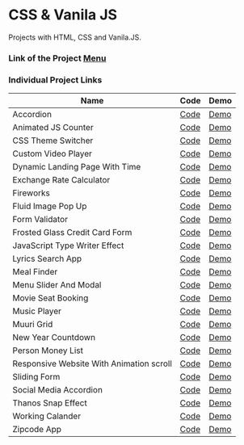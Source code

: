 # CSS & Vanila JS

Projects with HTML, CSS and  Vanila.JS.

### Link of the Project [Menu](https://mridul2820.github.io/CSS-Vanila-JS-Projects/)

### Individual Project Links

| Name | Code | Demo |
| ----- | ----- | ----- |
| Accordion | [Code](https://github.com/Mridul2820/CSS-Vanila-JS-Projects/tree/master/Vanila-JS/accordion) | [Demo](https://mridul2820.github.io/CSS-Vanila-JS-Projects/Vanila-JS/accordion/index.html) |
| Animated JS Counter | [Code](https://github.com/Mridul2820/CSS-Vanila-JS-Projects/tree/master/Vanila-JS/animated-js-counter) | [Demo](https://mridul2820.github.io/CSS-Vanila-JS-Projects/Vanila-JS/animated-js-counter/index.html)|
| CSS Theme Switcher | [Code](https://github.com/Mridul2820/CSS-Vanila-JS-Projects/tree/master/Vanila-JS/css-theme-switcher) | [Demo](https://mridul2820.github.io/CSS-Vanila-JS-Projects/Vanila-JS/css-theme-switcher/index.html) |
| Custom Video Player | [Code](https://github.com/Mridul2820/CSS-Vanila-JS-Projects/tree/master/Vanila-JS/custom-video-player) |  [Demo](https://mridul2820.github.io/CSS-Vanila-JS-Projects/Vanila-JS/custom-video-player/index.html)
| Dynamic Landing Page With Time | [Code](https://github.com/Mridul2820/CSS-Vanila-JS-Projects/tree/master/Vanila-JS/dynamic-landing-page-with-time) | [Demo](https://mridul2820.github.io/CSS-Vanila-JS-Projects/Vanila-JS/dynamic-landing-page-with-time/index.html)
| Exchange Rate Calculator | [Code](https://github.com/Mridul2820/CSS-Vanila-JS-Projects/tree/master/Vanila-JS/exchange-rate-calculator) | [Demo](https://mridul2820.github.io/CSS-Vanila-JS-Projects/Vanila-JS/exchange-rate-calculator/index.html)
| Fireworks | [Code](https://github.com/Mridul2820/CSS-Vanila-JS-Projects/tree/master/Vanila-JS/fireworks) | [Demo](https://mridul2820.github.io/CSS-Vanila-JS-Projects/Vanila-JS/fireworks/fire.html) |
| Fluid Image Pop Up | [Code](https://github.com/Mridul2820/CSS-Vanila-JS-Projects/tree/master/Vanila-JS/fluid-image-popup) | [Demo](https://mridul2820.github.io/CSS-Vanila-JS-Projects/Vanila-JS/fluid-image-popup/index.html) |
| Form Validator | [Code](https://github.com/Mridul2820/CSS-Vanila-JS-Projects/tree/master/Vanila-JS/form-validator) | [Demo](https://mridul2820.github.io/CSS-Vanila-JS-Projects/Vanila-JS/form-validator/index.html) |
| Frosted Glass Credit Card Form | [Code](https://github.com/Mridul2820/CSS-Vanila-JS-Projects/tree/master/Vanila-JS/frosted-glass-credit-card-form) | [Demo](https://mridul2820.github.io/CSS-Vanila-JS-Projects/Vanila-JS/frosted-glass-credit-card-form/index.html) |
|  JavaScript Type Writer Effect | [Code](https://github.com/Mridul2820/CSS-Vanila-JS-Projects/tree/master/Vanila-JS/js-type-writer-effect) | [Demo](https://mridul2820.github.io/CSS-Vanila-JS-Projects/Vanila-JS/js-type-writer-effect/index.html) |
|  Lyrics Search App | [Code](https://github.com/Mridul2820/CSS-Vanila-JS-Projects/tree/master/Vanila-JS/lyrics-search-app) | [Demo](https://mridul2820.github.io/CSS-Vanila-JS-Projects/Vanila-JS/lyrics-search-app/index.html) |
| Meal Finder | [Code](https://github.com/Mridul2820/CSS-Vanila-JS-Projects/tree/master/Vanila-JS/meal-finder) | [Demo](https://mridul2820.github.io/CSS-Vanila-JS-Projects/Vanila-JS/meal-finder/index.html) |
| Menu Slider And Modal | [Code](https://github.com/Mridul2820/CSS-Vanila-JS-Projects/tree/master/Vanila-JS/menu-slider-and-modal) | [Demo](https://mridul2820.github.io/CSS-Vanila-JS-Projects/Vanila-JS/menu-slider-and-modal/index.html) |
| Movie Seat Booking | [Code](https://github.com/Mridul2820/CSS-Vanila-JS-Projects/tree/master/Vanila-JS/movie-seat-booking) | [Demo](https://mridul2820.github.io/CSS-Vanila-JS-Projects/Vanila-JS/movie-seat-booking/index.html) |
| Music Player | [Code](https://github.com/Mridul2820/CSS-Vanila-JS-Projects/tree/master/Vanila-JS/music-player) | [Demo](https://mridul2820.github.io/CSS-Vanila-JS-Projects/Vanila-JS/music-player/index.html) |
| Muuri Grid | [Code](https://github.com/Mridul2820/CSS-Vanila-JS-Projects/tree/master/Vanila-JS/muuri-grid) | [Demo](https://mridul2820.github.io/CSS-Vanila-JS-Projects/Vanila-JS/muuri-grid/index.html) |
| New Year Countdown | [Code](https://github.com/Mridul2820/CSS-Vanila-JS-Projects/tree/master/Vanila-JS/new-year-countdown) | [Demo](https://mridul2820.github.io/CSS-Vanila-JS-Projects/Vanila-JS/new-year-countdown/index.html) |
| Person Money List | [Code](https://github.com/Mridul2820/CSS-Vanila-JS-Projects/tree/master/Vanila-JS/person-money-list-DOM-array-methods) | [Demo](https://mridul2820.github.io/CSS-Vanila-JS-Projects/Vanila-JS/person-money-list-DOM-array-methods/index.html) |
| Responsive Website With Animation scroll | [Code](https://github.com/Mridul2820/CSS-Vanila-JS-Projects/tree/master/Vanila-JS/responsive-website-with-scroll-animtion) | [Demo](https://mridul2820.github.io/CSS-Vanila-JS-Projects/Vanila-JS/responsive-website-with-scroll-animtion/index.html) |
| Sliding Form | [Code](https://github.com/Mridul2820/CSS-Vanila-JS-Projects/tree/master/Vanila-JS/sliding-form) | [Demo](https://mridul2820.github.io/CSS-Vanila-JS-Projects/Vanila-JS/sliding-form/index.html) |
| Social Media Accordion | [Code](https://github.com/Mridul2820/CSS-Vanila-JS-Projects/tree/master/Vanila-JS/social-media-accordion) | [Demo](https://mridul2820.github.io/CSS-Vanila-JS-Projects/Vanila-JS/social-media-accordion/index.html) |
| Thanos Snap Effect | [Code](https://github.com/Mridul2820/CSS-Vanila-JS-Projects/tree/master/Vanila-JS/thanos-snap-effect) | [Demo](https://mridul2820.github.io/CSS-Vanila-JS-Projects/Vanila-JS/thanos-snap-effect/index.html) |
| Working Calander | [Code](https://github.com/Mridul2820/CSS-Vanila-JS-Projects/tree/master/Vanila-JS/working-calander) | [Demo](https://mridul2820.github.io/CSS-Vanila-JS-Projects/Vanila-JS/working-calander/index.html) |
| Zipcode App | [Code](https://github.com/Mridul2820/CSS-Vanila-JS-Projects/tree/master/Vanila-JS/zipcode-app) | [Demo](https://mridul2820.github.io/CSS-Vanila-JS-Projects/Vanila-JS/zipcode-app/index.html) |







